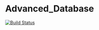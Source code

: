 # Advanced_Database

[![Build Status](http://34.254.199.134:8080/buildStatus/icon?job=NodeJSBookShopApp)](http://34.254.199.134:8080/job/NodeJSBookShopApp/)
